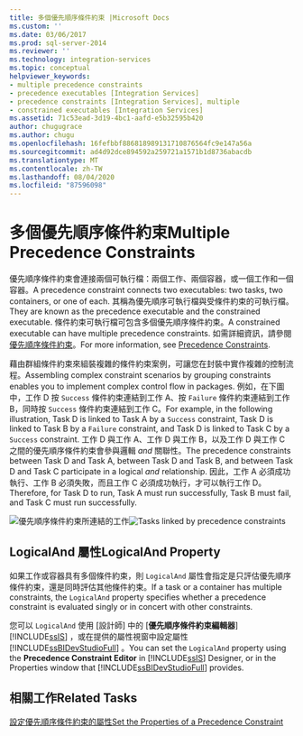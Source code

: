 ```yaml
---
title: 多個優先順序條件約束 |Microsoft Docs
ms.custom: ''
ms.date: 03/06/2017
ms.prod: sql-server-2014
ms.reviewer: ''
ms.technology: integration-services
ms.topic: conceptual
helpviewer_keywords:
- multiple precedence constraints
- precedence executables [Integration Services]
- precedence constraints [Integration Services], multiple
- constrained executables [Integration Services]
ms.assetid: 71c53ead-3d19-4bc1-aafd-e5b32595b420
author: chugugrace
ms.author: chugu
ms.openlocfilehash: 16fefbbf886818989131710876564fc9e147a56a
ms.sourcegitcommit: ad4d92dce894592a259721a1571b1d8736abacdb
ms.translationtype: MT
ms.contentlocale: zh-TW
ms.lasthandoff: 08/04/2020
ms.locfileid: "87596098"
---
```

# <a name="multiple-precedence-constraints"></a><span data-ttu-id="9e125-102">多個優先順序條件約束</span><span class="sxs-lookup"><span data-stu-id="9e125-102">Multiple Precedence Constraints</span></span>
  <span data-ttu-id="9e125-103">優先順序條件約束會連接兩個可執行檔：兩個工作、兩個容器，或一個工作和一個容器。</span><span class="sxs-lookup"><span data-stu-id="9e125-103">A precedence constraint connects two executables: two tasks, two containers, or one of each.</span></span> <span data-ttu-id="9e125-104">其稱為優先順序可執行檔與受條件約束的可執行檔。</span><span class="sxs-lookup"><span data-stu-id="9e125-104">They are known as the precedence executable and the constrained executable.</span></span> <span data-ttu-id="9e125-105">條件約束可執行檔可包含多個優先順序條件約束。</span><span class="sxs-lookup"><span data-stu-id="9e125-105">A constrained executable can have multiple precedence constraints.</span></span> <span data-ttu-id="9e125-106">如需詳細資訊，請參閱 [優先順序條件約束](control-flow/precedence-constraints.md)。</span><span class="sxs-lookup"><span data-stu-id="9e125-106">For more information, see [Precedence Constraints](control-flow/precedence-constraints.md).</span></span>  
  
 <span data-ttu-id="9e125-107">藉由群組條件約束來組裝複雜的條件約束案例，可讓您在封裝中實作複雜的控制流程。</span><span class="sxs-lookup"><span data-stu-id="9e125-107">Assembling complex constraint scenarios by grouping constraints enables you to implement complex control flow in packages.</span></span> <span data-ttu-id="9e125-108">例如，在下圖中，工作 D 按 `Success` 條件約束連結到工作 A、按 `Failure` 條件約束連結到工作 B，同時按 `Success` 條件約束連結到工作 C。</span><span class="sxs-lookup"><span data-stu-id="9e125-108">For example, in the following illustration, Task D is linked to Task A by a `Success` constraint, Task D is linked to Task B by a `Failure` constraint, and Task D is linked to Task C by a `Success` constraint.</span></span> <span data-ttu-id="9e125-109">工作 D 與工作 A、工作 D 與工作 B，以及工作 D 與工作 C 之間的優先順序條件約束會參與邏輯 *and* 關聯性。</span><span class="sxs-lookup"><span data-stu-id="9e125-109">The precedence constraints between Task D and Task A, between Task D and Task B, and between Task D and Task C participate in a logical *and* relationship.</span></span> <span data-ttu-id="9e125-110">因此，工作 A 必須成功執行、工作 B 必須失敗，而且工作 C 必須成功執行，才可以執行工作 D。</span><span class="sxs-lookup"><span data-stu-id="9e125-110">Therefore, for Task D to run, Task A must run successfully, Task B must fail, and Task C must run successfully.</span></span>  
  
 <span data-ttu-id="9e125-111">![優先順序條件約束所連結的工作](media/precedenceconstraints.gif "優先順序條件約束所連結的工作")</span><span class="sxs-lookup"><span data-stu-id="9e125-111">![Tasks linked by precedence constraints](media/precedenceconstraints.gif "Tasks linked by precedence constraints")</span></span>  
  
## <a name="logicaland-property"></a><span data-ttu-id="9e125-112">LogicalAnd 屬性</span><span class="sxs-lookup"><span data-stu-id="9e125-112">LogicalAnd Property</span></span>  
 <span data-ttu-id="9e125-113">如果工作或容器具有多個條件約束，則 `LogicalAnd` 屬性會指定是只評估優先順序條件約束，還是同時評估其他條件約束。</span><span class="sxs-lookup"><span data-stu-id="9e125-113">If a task or a container has multiple constraints, the `LogicalAnd` property specifies whether a precedence constraint is evaluated singly or in concert with other constraints.</span></span>  
  
 <span data-ttu-id="9e125-114">您可以 `LogicalAnd` 使用 [設計師] 中的 [**優先順序條件約束編輯器**] [!INCLUDE[ssIS](../includes/ssis-md.md)] ，或在提供的屬性視窗中設定屬性 [!INCLUDE[ssBIDevStudioFull](../includes/ssbidevstudiofull-md.md)] 。</span><span class="sxs-lookup"><span data-stu-id="9e125-114">You can set the `LogicalAnd` property using the **Precedence Constraint Editor** in [!INCLUDE[ssIS](../includes/ssis-md.md)] Designer, or in the Properties window that [!INCLUDE[ssBIDevStudioFull](../includes/ssbidevstudiofull-md.md)] provides.</span></span>  
  
## <a name="related-tasks"></a><span data-ttu-id="9e125-115">相關工作</span><span class="sxs-lookup"><span data-stu-id="9e125-115">Related Tasks</span></span>  
 [<span data-ttu-id="9e125-116">設定優先順序條件約束的屬性</span><span class="sxs-lookup"><span data-stu-id="9e125-116">Set the Properties of a Precedence Constraint</span></span>](../../2014/integration-services/set-the-properties-of-a-precedence-constraint.md)  
  
  
